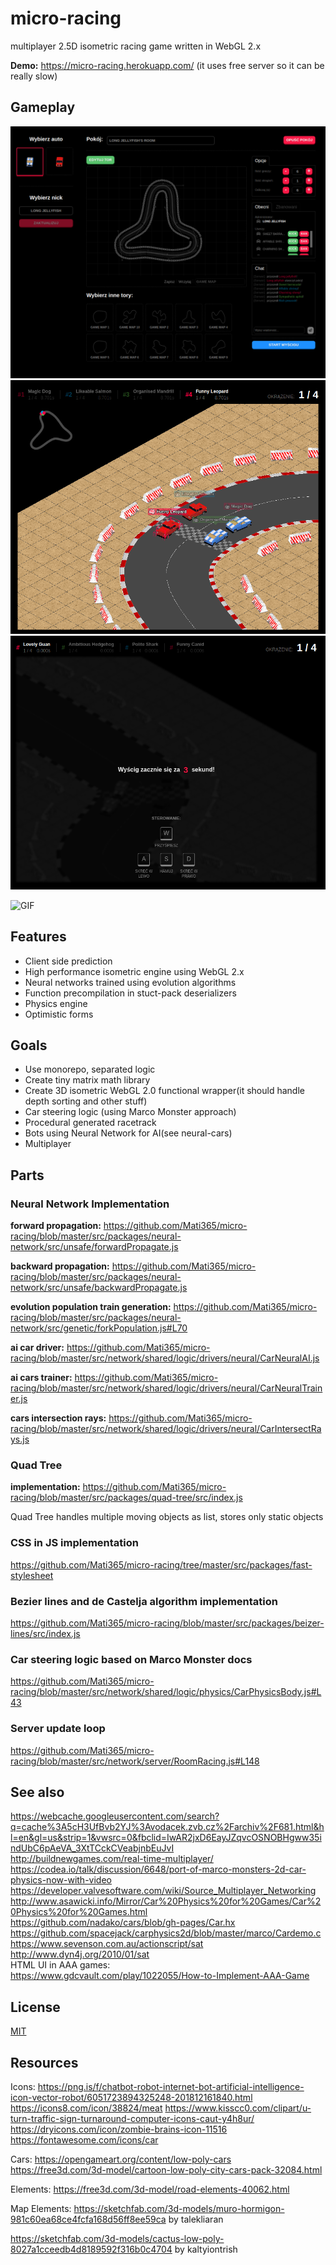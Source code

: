 # micro-racing
multiplayer 2.5D isometric racing game written in WebGL 2.x

**Demo:**
https://micro-racing.herokuapp.com/
(it uses free server so it can be really slow)

## Gameplay
![Screen 3](/doc/screens/screen-3.png) <br />
![Screen](/doc/screens/screen.png) <br />
![Screen 2](/doc/screens/screen-2.png) <br />

![GIF](/doc/screens/gameplay.gif)

## Features
- Client side prediction
- High performance isometric engine using WebGL 2.x
- Neural networks trained using evolution algorithms
- Function precompilation in stuct-pack deserializers
- Physics engine
- Optimistic forms

## Goals
- Use monorepo, separated logic
- Create tiny matrix math library
- Create 3D isometric WebGL 2.0 functional wrapper(it should handle depth sorting and other stuff)
- Car steering logic (using Marco Monster approach)
- Procedural generated racetrack
- Bots using Neural Network for AI(see neural-cars)
- Multiplayer

## Parts
### Neural Network Implementation

**forward propagation:**
https://github.com/Mati365/micro-racing/blob/master/src/packages/neural-network/src/unsafe/forwardPropagate.js

**backward propagation:**
https://github.com/Mati365/micro-racing/blob/master/src/packages/neural-network/src/unsafe/backwardPropagate.js

**evolution population train generation:**
https://github.com/Mati365/micro-racing/blob/master/src/packages/neural-network/src/genetic/forkPopulation.js#L70

**ai car driver:**
https://github.com/Mati365/micro-racing/blob/master/src/network/shared/logic/drivers/neural/CarNeuralAI.js

**ai cars trainer:**
https://github.com/Mati365/micro-racing/blob/master/src/network/shared/logic/drivers/neural/CarNeuralTrainer.js

**cars intersection rays:**
https://github.com/Mati365/micro-racing/blob/master/src/network/shared/logic/drivers/neural/CarIntersectRays.js


### Quad Tree
**implementation:**
https://github.com/Mati365/micro-racing/blob/master/src/packages/quad-tree/src/index.js

Quad Tree handles multiple moving objects as list, stores only static objects

### CSS in JS implementation
https://github.com/Mati365/micro-racing/tree/master/src/packages/fast-stylesheet

### Bezier lines and de Castelja algorithm implementation
https://github.com/Mati365/micro-racing/blob/master/src/packages/beizer-lines/src/index.js

### Car steering logic based on Marco Monster docs
https://github.com/Mati365/micro-racing/blob/master/src/network/shared/logic/physics/CarPhysicsBody.js#L43

### Server update loop
https://github.com/Mati365/micro-racing/blob/master/src/network/server/RoomRacing.js#L148

## See also
https://webcache.googleusercontent.com/search?q=cache%3A5cH3UfBvb2YJ%3Avodacek.zvb.cz%2Farchiv%2F681.html&hl=en&gl=us&strip=1&vwsrc=0&fbclid=IwAR2jxD6EayJZqvcOSNOBHgww35indUbC6pAeVA_3XtTCckCVeabjnbEuJvI <br />
http://buildnewgames.com/real-time-multiplayer/<br/>
https://codea.io/talk/discussion/6648/port-of-marco-monsters-2d-car-physics-now-with-video <br/>
https://developer.valvesoftware.com/wiki/Source_Multiplayer_Networking <br/>
http://www.asawicki.info/Mirror/Car%20Physics%20for%20Games/Car%20Physics%20for%20Games.html <br/>
https://github.com/nadako/cars/blob/gh-pages/Car.hx <br/>
https://github.com/spacejack/carphysics2d/blob/master/marco/Cardemo.c<br/>
https://www.sevenson.com.au/actionscript/sat<br/>
http://www.dyn4j.org/2010/01/sat<br/>
HTML UI in AAA games:<br/>
https://www.gdcvault.com/play/1022055/How-to-Implement-AAA-Game

## License
[MIT](https://github.com/Mati365/kart-racing/blob/master/LICENSE.md)

## Resources
Icons:
https://png.is/f/chatbot-robot-internet-bot-artificial-intelligence-icon-vector-robot/6051723894325248-201812161840.html
https://icons8.com/icon/38824/meat
https://www.kisscc0.com/clipart/u-turn-traffic-sign-turnaround-computer-icons-caut-y4h8ur/
https://dryicons.com/icon/zombie-brains-icon-11516
https://fontawesome.com/icons/car

Cars:
https://opengameart.org/content/low-poly-cars
https://free3d.com/3d-model/cartoon-low-poly-city-cars-pack-32084.html

Elements:
https://free3d.com/3d-model/road-elements-40062.html

Map Elements:
https://sketchfab.com/3d-models/muro-hormigon-981c60ea68ce4fcfa168d56ff8ee59ca by talekliaran

https://sketchfab.com/3d-models/cactus-low-poly-8027a1cceedb4d8189592f316b0c4704 by kaltyiontrish
